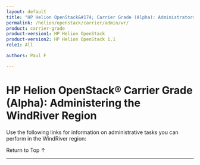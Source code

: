 ```yaml
---
layout: default
title: "HP Helion OpenStack&#174; Carrier Grade (Alpha): Administrators Guide"
permalink: /helion/openstack/carrier/admin/wr/
product: carrier-grade
product-version1: HP Helion OpenStack
product-version2: HP Helion OpenStack 1.1
role1: All

authors: Paul F

---
```

<!--UNDER REVISION-->

<script>

function PageRefresh {
onLoad="window.refresh"
}

PageRefresh();

</script>

<!--
<p style="font-size: small;"> <a href="/helion/openstack/1.1/3rd-party-license-agreements/">&#9664; PREV</a> | <a href="/helion/openstack/1.1/">&#9650; UP</a> | NEXT &#9654; </p>
-->

# HP Helion OpenStack&#174; Carrier Grade (Alpha): Administering the WindRiver Region

Use the following links for information on administrative tasks you can perform in the WindRiver region:


<a href="#top" style="padding:14px 0px 14px 0px; text-decoration: none;"> Return to Top &#8593; </a>
 
----
